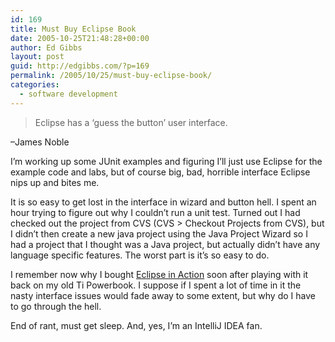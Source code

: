 ```yaml
---
id: 169
title: Must Buy Eclipse Book
date: 2005-10-25T21:48:28+00:00
author: Ed Gibbs
layout: post
guid: http://edgibbs.com/?p=169
permalink: /2005/10/25/must-buy-eclipse-book/
categories:
  - software development
---
```

> Eclipse has a &#8216;guess the button&#8217; user interface.

&#8211;James Noble

I&#8217;m working up some JUnit examples and figuring I&#8217;ll just use Eclipse for the example code and labs, but of course big, bad, horrible interface Eclipse nips up and bites me.

It is so easy to get lost in the interface in wizard and button hell. I spent an hour trying to figure out why I couldn&#8217;t run a unit test. Turned out I had checked out the project from CVS (CVS > Checkout Projects from CVS), but I didn&#8217;t then create a new java project using the Java Project Wizard so I had a project that I thought was a Java project, but actually didn&#8217;t have any language specific features. The worst part is it&#8217;s so easy to do.

I remember now why I bought [Eclipse in Action](http://www.manning.com/books/gallardo) soon after playing with it back on my old Ti Powerbook. I suppose if I spent a lot of time in it the nasty interface issues would fade away to some extent, but why do I have to go through the hell. 

End of rant, must get sleep. And, yes, I&#8217;m an IntelliJ IDEA fan.